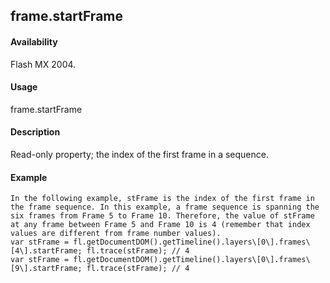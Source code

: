 ## frame.startFrame

#### Availability

Flash MX 2004.

#### Usage

frame.startFrame

#### Description

Read-only property; the index of the first frame in a sequence.

#### Example

```
In the following example, stFrame is the index of the first frame in the frame sequence. In this example, a frame sequence is spanning the six frames from Frame 5 to Frame 10. Therefore, the value of stFrame at any frame between Frame 5 and Frame 10 is 4 (remember that index values are different from frame number values).
var stFrame = fl.getDocumentDOM().getTimeline().layers\[0\].frames\[4\].startFrame; fl.trace(stFrame); // 4
var stFrame = fl.getDocumentDOM().getTimeline().layers\[0\].frames\[9\].startFrame; fl.trace(stFrame); // 4

```